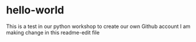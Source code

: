 # hello-world
This is a test in our python workshop to create our own Github account 
I am making change in this readme-edit file
